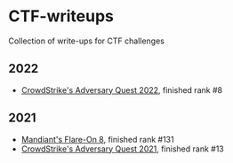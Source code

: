 # CTF-writeups

Collection of write-ups for CTF challenges

## 2022

- [CrowdStrike's Adversary Quest 2022](./Crowdstrike-AdversaryQuest-2022), finished rank #8

## 2021

- [Mandiant's Flare-On 8](./Flare-On%208), finished rank #131
- [CrowdStrike's Adversary Quest 2021](./Crowdstrike-AdversaryQuest-2021), finished rank #13
